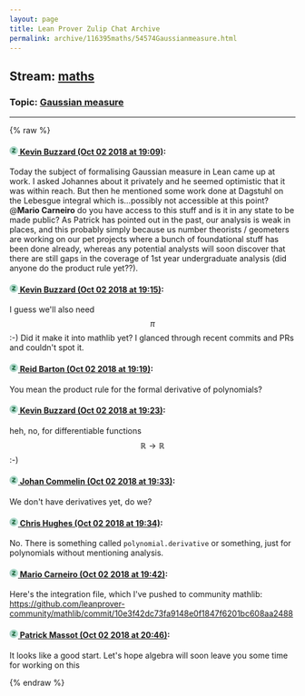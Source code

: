 ```yaml
---
layout: page
title: Lean Prover Zulip Chat Archive 
permalink: archive/116395maths/54574Gaussianmeasure.html
---
```


## Stream: [maths](index.html)
### Topic: [Gaussian measure](54574Gaussianmeasure.html)

---


{% raw %}
#### [![Click to go to Zulip](../../assets/img/zulip2.png) Kevin Buzzard (Oct 02 2018 at 19:09)](https://leanprover.zulipchat.com/#narrow/stream/116395-maths/topic/Gaussian%20measure/near/135049503):
Today the subject of formalising Gaussian measure in Lean came up at work. I asked Johannes about it privately and he seemed optimistic that it was within reach. But then he mentioned some work done at Dagstuhl on the Lebesgue integral which is...possibly not accessible at this point? @**Mario Carneiro** do you have access to this stuff and is it in any state to be made public? As Patrick has pointed out in the past, our analysis is weak in places, and this probably simply because us number theorists / geometers are working on our pet projects where a bunch of foundational stuff has been done already, whereas any potential analysts will soon discover that there are still gaps in the coverage of 1st year undergraduate analysis (did anyone do the product rule yet??).

#### [![Click to go to Zulip](../../assets/img/zulip2.png) Kevin Buzzard (Oct 02 2018 at 19:15)](https://leanprover.zulipchat.com/#narrow/stream/116395-maths/topic/Gaussian%20measure/near/135049832):
I guess we'll also need $$\pi$$ :-) Did it make it into mathlib yet? I glanced through recent commits and PRs and couldn't spot it.

#### [![Click to go to Zulip](../../assets/img/zulip2.png) Reid Barton (Oct 02 2018 at 19:19)](https://leanprover.zulipchat.com/#narrow/stream/116395-maths/topic/Gaussian%20measure/near/135050032):
You mean the product rule for the formal derivative of polynomials?

#### [![Click to go to Zulip](../../assets/img/zulip2.png) Kevin Buzzard (Oct 02 2018 at 19:23)](https://leanprover.zulipchat.com/#narrow/stream/116395-maths/topic/Gaussian%20measure/near/135050222):
heh, no, for differentiable functions $$\mathbb{R}\to\mathbb{R}$$ :-)

#### [![Click to go to Zulip](../../assets/img/zulip2.png) Johan Commelin (Oct 02 2018 at 19:33)](https://leanprover.zulipchat.com/#narrow/stream/116395-maths/topic/Gaussian%20measure/near/135050692):
We don't have derivatives yet, do we?

#### [![Click to go to Zulip](../../assets/img/zulip2.png) Chris Hughes (Oct 02 2018 at 19:34)](https://leanprover.zulipchat.com/#narrow/stream/116395-maths/topic/Gaussian%20measure/near/135050771):
No. There is something called `polynomial.derivative` or something, just for polynomials without mentioning analysis.

#### [![Click to go to Zulip](../../assets/img/zulip2.png) Mario Carneiro (Oct 02 2018 at 19:42)](https://leanprover.zulipchat.com/#narrow/stream/116395-maths/topic/Gaussian%20measure/near/135051272):
Here's the integration file, which I've pushed to community mathlib: https://github.com/leanprover-community/mathlib/commit/10e3f42dc73fa9148e0f1847f6201bc608aa2488

#### [![Click to go to Zulip](../../assets/img/zulip2.png) Patrick Massot (Oct 02 2018 at 20:46)](https://leanprover.zulipchat.com/#narrow/stream/116395-maths/topic/Gaussian%20measure/near/135055356):
It looks like a good start. Let's hope algebra will soon leave you some time for working on this


{% endraw %}
